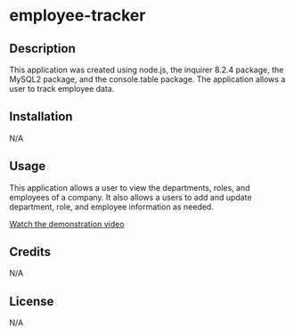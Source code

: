 # employee-tracker

## Description

This application was created using node.js, the inquirer 8.2.4 package, the MySQL2 package, and the console.table package. The application allows a user to track employee data. 

## Installation

N/A

## Usage

This application allows a user to view the departments, roles, and employees of a company. It also allows a users to add and update department, role, and employee information as needed.

[Watch the demonstration video](https://youtu.be/kzgbRh_V9F8)

## Credits

N/A

## License

N/A
